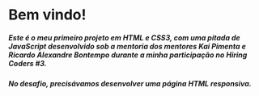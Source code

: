 # Bem vindo!

##### Este é o meu primeiro projeto em HTML e CSS3, com uma pitada de JavaScript desenvolvido sob a mentoria dos mentores Kai Pimenta e Ricardo Alexandre Bontempo durante a minha participação no Hiring Coders #3. 

##### No desafio, precisávamos desenvolver uma página HTML responsiva.